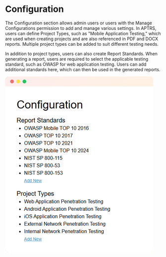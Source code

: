 # Configuration

The Configuration section allows admin users or users with the Manage Configurations permission to add and manage various settings. In APTRS, users can define Project Types, such as "Mobile Application Testing," which are used when creating projects and are also referenced in PDF and DOCX reports. Multiple project types can be added to suit different testing needs.

In addition to project types, users can also create Report Standards. When generating a report, users are required to select the applicable testing standard, such as OWASP for web application testing. Users can add additional standards here, which can then be used in the generated reports.

![Configuration Page](https://raw.githubusercontent.com/APTRS/APTRS-Changelog/refs/heads/main/images/config.png)